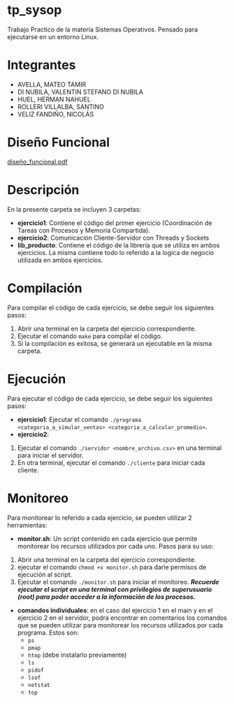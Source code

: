 # tp_sysop
Trabajo Practico de la materia Sistemas Operativos. Pensado para ejecutarse en un entorno Linux.

# Integrantes
- AVELLA, MATEO TAMIR
- DI NUBILA, VALENTIN STEFANO DI NUBILA
- HUEL, HERMAN NAHUEL
- ROLLERI VILLALBA, SANTINO
- VELIZ FANDIÑO, NICOLÁS

# Diseño Funcional
[diseño_funcional.pdf](https://github.com/user-attachments/files/20559192/diseno_funcional.pdf)

# Descripción
En la presente carpeta se incluyen 3 carpetas:
- **ejercicio1**: Contiene el código del primer ejercicio (Coordinación de Tareas con Procesos y Memoria Compartida).
- **ejercicio2**: Comunicación Cliente-Servidor con Threads y Sockets
- **lib_producto**: Contiene el código de la librería que se utiliza en ambos ejercicios. La misma contiene todo lo referido a la logica de negocio utilizada en ambos ejercicios.

# Compilación
Para compilar el código de cada ejercicio, se debe seguir los siguientes pasos:
1. Abrir una terminal en la carpeta del ejercicio correspondiente.
2. Ejecutar el comando `make` para compilar el código.
3. Si la compilación es exitosa, se generará un ejecutable en la misma carpeta.

# Ejecución
Para ejecutar el código de cada ejercicio, se debe seguir los siguientes pasos:
- **ejercicio1**: Ejecutar el comando `./programa <categoria_a_simular_ventas> <categoria_a_calcular_promedio>`.
- **ejercicio2**: 
 1. Ejecutar el comando `./servidor <nombre_archivo.csv>` en una terminal para iniciar el servidor.
 2. En otra terminal, ejecutar el comando `./cliente` para iniciar cada cliente.

 # Monitoreo
 Para monitorear lo referido a cada ejercicio, se pueden utilizar 2 herramientas:
 - **monitor.sh**: Un script contenido en cada ejercicio que permite monitorear los recursos utilizados por cada uno.
 Pasos para su uso:
 1. Abrir una terminal en la carpeta del ejercicio correspondiente.
 2. ejecutar el comando `chmod +x monitor.sh` para darle permisos de ejecución al script.
 3. Ejecutar el comando `./monitor.sh` para iniciar el monitoreo.
 ***Recuerde ejecutar el script en una terminal con privilegios de superusuario (root) para poder acceder a la información de los procesos.***

 - **comandos individuales**: en el caso del ejercicio 1 en el main y en el ejercicio 2 en el servidor, podra encontrar en comentarios los comandos que se pueden utilizar para monitorear los recursos utilizados por cada programa. 
 Estos son:
    - `ps`
    - `pmap`
    - `htop` (debe instalarlo previamente)
    - `ls`
    - `pidof`
    - `lsof`
    - `netstat`
    - `top`
